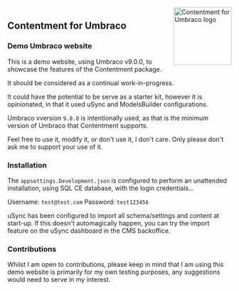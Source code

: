 <img src="assets/img/logo.png" alt="Contentment for Umbraco logo" title="A state of Umbraco happiness." height="130" align="right">

## Contentment for Umbraco

### Demo Umbraco website

This is a demo website, using Umbraco v9.0.0, to showcase the features of the Contentment package.

It should be considered as a continual work-in-progress.

It could have the potential to be serve as a starter kit, however it is opinionated, in that it used uSync and ModelsBuilder configurations.

Umbraco vversion `9.0.0` is intentionally used, as that is the minimum version of Umbraco that Contentment supports.

Feel free to use it, modify it, or don't use it, I don't care. Only please don't ask me to support your use of it.


### Installation

The `appsettings.Development.json` is configured to perform an unattended installation, using SQL CE database, with the login credentials...

Username: `test@test.com`
Password: `test123456`

uSync has been configured to import all schema/settings and content at start-up. If this doesn't automagically happen, you can try the import feature on the uSync dashboard in the CMS backoffice.


### Contributions

Whilst I am open to contributions, please keep in mind that I am using this demo website is primarily for my own testing purposes, any suggestions would need to serve in my interest.
